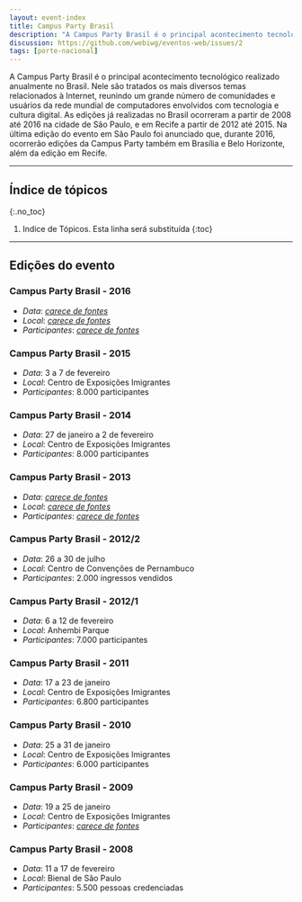 ```yaml
---
layout: event-index
title: Campus Party Brasil
description: "A Campus Party Brasil é o principal acontecimento tecnológico realizado anualmente no Brasil."
discussion: https://github.com/webiwg/eventos-web/issues/2
tags: [porte-nacional]
---
```


A Campus Party Brasil é o principal acontecimento tecnológico realizado anualmente no Brasil.
Nele são tratados os mais diversos temas relacionados à Internet, reunindo um grande número
de comunidades e usuários da rede mundial de computadores envolvidos com tecnologia e cultura
digital. As edições já realizadas no Brasil ocorreram a partir de 2008 até 2016 na cidade de
São Paulo, e em Recife a partir de 2012 até 2015.
Na última edição do evento em São Paulo foi anunciado que, durante 2016, ocorrerão edições da
Campus Party também em Brasília e Belo Horizonte, além da edição em Recife.

<!-- Geração automática de índice, inicio -->
<hr>
<nav  markdown="1">

## Índice de tópicos
{:.no_toc}

1. Indice de Tópicos. Esta linha será substituída
{:toc}

</nav>
<hr>
<!-- Geração automática de índice, fim -->

## Edições do evento

### Campus Party Brasil - 2016
- *Data*: <em><a href="#contribua">carece de fontes</a></em>
- *Local*: <em><a href="#contribua">carece de fontes</a></em>
- *Participantes*: <em><a href="#contribua">carece de fontes</a></em>

### Campus Party Brasil - 2015
- *Data*: 3 a 7 de fevereiro
- *Local*: Centro de Exposições Imigrantes
- *Participantes*: 8.000 participantes

### Campus Party Brasil - 2014
- *Data*: 27 de janeiro a 2 de fevereiro
- *Local*: Centro de Exposições Imigrantes
- *Participantes*: 8.000 participantes

### Campus Party Brasil - 2013
- *Data*: <em><a href="#contribua">carece de fontes</a></em>
- *Local*: <em><a href="#contribua">carece de fontes</a></em>
- *Participantes*: <em><a href="#contribua">carece de fontes</a></em>

### Campus Party Brasil - 2012/2
- *Data*: 26 a 30 de julho
- *Local*: Centro de Convenções de Pernambuco
- *Participantes*: 2.000 ingressos vendidos

### Campus Party Brasil - 2012/1
- *Data*: 6 a 12 de fevereiro
- *Local*: Anhembi Parque
- *Participantes*: 7.000 participantes

### Campus Party Brasil - 2011
- *Data*:  17 a 23 de janeiro
- *Local*: Centro de Exposições Imigrantes
- *Participantes*: 6.800 participantes

### Campus Party Brasil - 2010
- *Data*: 25 a 31 de janeiro
- *Local*: Centro de Exposições Imigrantes
- *Participantes*: 6.000 participantes

### Campus Party Brasil - 2009
- *Data*: 19 a 25 de janeiro
- *Local*: Centro de Exposições Imigrantes
- *Participantes*: <em><a href="#contribua">carece de fontes</a></em>

### Campus Party Brasil - 2008
- *Data*: 11 a 17 de fevereiro
- *Local*: Bienal de São Paulo
- *Participantes*: 5.500 pessoas credenciadas









